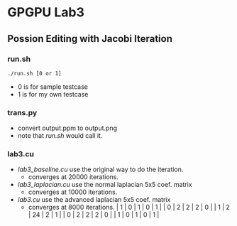 # GPGPU Lab3
## Possion Editing with Jacobi Iteration
### run.sh
```
./run.sh [0 or 1]
```
* 0 is for sample testcase
* 1 is for my own testcase

### trans.py
* convert output.ppm to output.png
* note that *run.sh* would call it.

### lab3.cu
* *lab3_baseline.cu* use the original way to do the iteration.
    * converges at 20000 iterations.
* *lab3_laplacian.cu* use the normal laplacian 5x5 coef. matrix
    * converges at 10000 iterations.
* *lab3.cu* use the advanced laplacian 5x5 coef. matrix
    * converges at 8000 iterations.
    | 1 | 0 |  1 | 0 | 1 |
    | 0 | 2 |  2 | 2 | 0 |
    | 1 | 2 | 24 | 2 | 1 |
    | 0 | 2 |  2 | 2 | 0 |
    | 1 | 0 |  1 | 0 | 1 |
